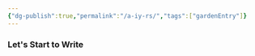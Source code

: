 ```yaml
---
{"dg-publish":true,"permalink":"/a-iy-rs/","tags":["gardenEntry"]}
---
```



### Let's Start to Write



